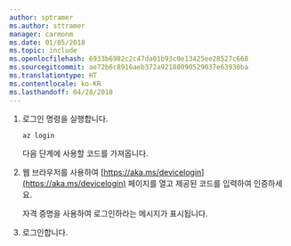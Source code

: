 ```yaml
---
author: sptramer
ms.author: sttramer
manager: carmonm
ms.date: 01/05/2018
ms.topic: include
ms.openlocfilehash: 6933b6982c2c47da01b93c0e13425ee28527c668
ms.sourcegitcommit: ae72b6c8916aeb372a92188090529037e63930ba
ms.translationtype: HT
ms.contentlocale: ko-KR
ms.lasthandoff: 04/28/2018
---
```

1. 로그인 명령을 실행합니다.

    ```azurecli-interactive
    az login
    ```

   다음 단계에 사용할 코드를 가져옵니다.

1. 웹 브라우저를 사용하여 [https://aka.ms/devicelogin](https://aka.ms/devicelogin) 페이지를 열고 제공된 코드를 입력하여 인증하세요.

    자격 증명을 사용하여 로그인하라는 메시지가 표시됩니다.

1. 로그인합니다.

